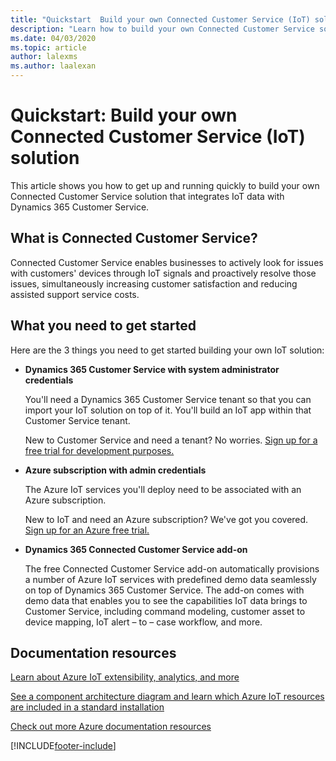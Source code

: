 ```yaml
---
title: "Quickstart  Build your own Connected Customer Service (IoT) solution | MicrosoftDocs"
description: "Learn how to build your own Connected Customer Service solution that integrates IoT data with Dynamics 365 Customer Service."
ms.date: 04/03/2020
ms.topic: article
author: lalexms
ms.author: laalexan
---
```


# Quickstart: Build your own Connected Customer Service (IoT) solution

This article shows you how to get up and running quickly to build your own Connected Customer Service solution that integrates IoT data with Dynamics 365 Customer Service.

## What is Connected Customer Service?
Connected Customer Service enables businesses to actively look for issues with customers' devices through IoT signals and proactively resolve those issues, simultaneously increasing customer satisfaction and reducing assisted support service costs.   

## What you need to get started

Here are the 3 things you need to get started building your own IoT solution:

- **Dynamics 365 Customer Service with system administrator credentials** 

     You'll need a Dynamics 365 Customer Service tenant so that you can import your IoT solution on top of it. You'll build an IoT app within that Customer Service tenant.  

     New to Customer Service and need a tenant? No worries. [Sign up for a free trial for development purposes.](https://appsource.microsoft.com/product/dynamics-365/mscrm.40fd37ef-dca4-4b0d-9f41-d16703b7d070
)

- **Azure subscription with admin credentials**     

    The Azure IoT services you'll deploy need to be associated with an Azure subscription. 
      
    New to IoT and need an Azure subscription? We've got you covered. [Sign up for an Azure free trial.](https://azure.microsoft.com/free/)

- **Dynamics 365 Connected Customer Service add-on**  

    The free Connected Customer Service add-on automatically provisions a number of Azure IoT services with predefined demo data seamlessly on top of Dynamics 365 Customer Service. The add-on comes with demo data that enables you to see the capabilities IoT data brings to Customer Service, including command modeling, customer asset to device mapping, IoT alert – to – case workflow, and more.  
   
## Documentation resources

[Learn about Azure IoT extensibility, analytics, and more](https://azure.microsoft.com/product-categories/iot/)  
 
[See a component architecture diagram and learn which Azure IoT resources are included in a standard installation](/previous-versions/dynamicscrm-2016/developers-guide/mt744253(v=crm.8))  
 
[Check out more Azure documentation resources](/azure/iot-hub/)  



[!INCLUDE[footer-include](../../includes/footer-banner.md)]

